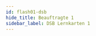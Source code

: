 ```yaml
---
id: flash01-dsb
hide_title: Beauftragte 1
sidebar_label: DSB Lernkarten 1
---
```

<div id="dsaFrage"></div><!-- Die Frage --> 

<table id="dsaTab1"></table><!-- Die Antworten -->

<div id="dsaTab4"></div><!-- Links zur jeweiligen Maske -->

<div id="dsaTab3"></div><!-- Die Ausgaben -->

<div hidden><img src="/img/zur.png" width="20" onload="initDB(2)" /></div><!-- Initialisierung DB --> 

<div hidden><div id="dsaTab2"><!-- Dann die Knöpfe Prüfen, Weiter, Zurück und NeuStart -->

## LERNKARTEN Beauftragte 1 <br /><br />

###	<input type="button" class="knopf trans" id="blaKnopf" value="Prüfen"   onClick="dsaFragen(11)"/>   

###	<input type="button" class="knopf trans" id="oraKnopf" value="Weiter"   onClick="dsaFragen(12)"/>   

###	<input type="button" class="knopf trans" id="gruKnopf" value="Zurück"   onClick="dsaFragen(13)"/>   

###	<input type="button" class="knopf trans" id="rotKnopf" value="NeuStart" onClick="initDB(2)"/>   
</div></div>

